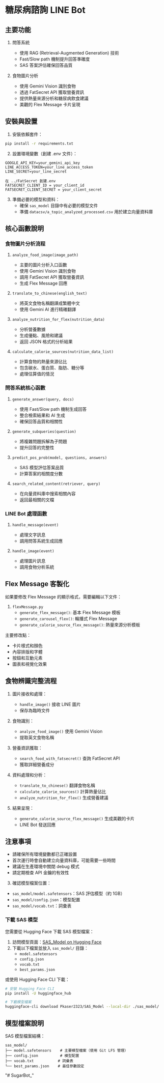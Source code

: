 # 糖尿病諮詢 LINE Bot

## 主要功能

1. 問答系統
   - 使用 RAG (Retrieval-Augmented Generation) 技術
   - Fast/Slow path 機制提升回答準確度
   - SAS 答案評估確保回答品質

2. 食物圖片分析
   - 使用 Gemini Vision 識別食物
   - 透過 FatSecret API 獲取營養資訊
   - 提供熱量來源分析和糖尿病飲食建議
   - 美觀的 Flex Message 卡片呈現

## 安裝與設置

1. 安裝依賴套件：
```bash
pip install -r requirements.txt
```

2. 設置環境變數（創建 .env 文件）：
```
GOOGLE_API_KEY=your_gemini_api_key
LINE_ACCESS_TOKEN=your_line_access_token
LINE_SECRET=your_line_secret

在 ../FatSecret 創建.env
FATSECRET_CLIENT_ID = your_client_id
FATSECRET_CLIENT_SECRET = your_client_secret
```

3. 準備必要的模型和資料：
   - 確保 `sas_model` 目錄中有必要的模型文件
   - 準備 `datacsv/a_topic_analyzed_processed.csv` 用於建立向量資料庫

## 核心函數說明

### 食物圖片分析流程

1. `analyze_food_image(image_path)`
   - 主要的圖片分析入口函數
   - 使用 Gemini Vision 識別食物
   - 調用 FatSecret API 獲取營養資訊
   - 生成 Flex Message 回應

2. `translate_to_chinese(english_text)`
   - 將英文食物名稱翻譯成繁體中文
   - 使用 Gemini AI 進行精確翻譯

3. `analyze_nutrition_for_flex(nutrition_data)`
   - 分析營養數據
   - 生成優點、風險和建議
   - 返回 JSON 格式的分析結果

4. `calculate_calorie_sources(nutrition_data_list)`
   - 計算食物的熱量來源佔比
   - 包含碳水、蛋白質、脂肪、糖分等
   - 處理估算值的情況

### 問答系統核心函數

1. `generate_answer(query, docs)`
   - 使用 Fast/Slow path 機制生成回答
   - 整合檢索結果和 AI 生成
   - 確保回答品質和相關性

2. `generate_subqueries(question)`
   - 將複雜問題拆解為子問題
   - 提升回答的完整性

3. `predict_pos_prob(model, questions, answers)`
   - SAS 模型評估答案品質
   - 計算答案的相關度分數

4. `search_related_content(retriever, query)`
   - 在向量資料庫中搜索相關內容
   - 返回最相關的文檔

### LINE Bot 處理函數

1. `handle_message(event)`
   - 處理文字訊息
   - 調用問答系統生成回應

2. `handle_image(event)`
   - 處理圖片訊息
   - 調用食物分析系統

## Flex Message 客製化

如果要修改 Flex Message 的顯示格式，需要編輯以下文件：

1. `flexMessage.py`
   - `generate_flex_message()`: 基本 Flex Message 模板
   - `generate_carousel_flex()`: 輪播式 Flex Message
   - `generate_calorie_source_flex_message()`: 熱量來源分析模板

主要修改點：
- 卡片樣式和顏色
- 內容排版和字體
- 按鈕和互動元素
- 圖表和視覺化效果

## 食物辨識完整流程

1. 圖片接收和處理：
   - `handle_image()` 接收 LINE 圖片
   - 保存為臨時文件

2. 食物識別：
   - `analyze_food_image()` 使用 Gemini Vision
   - 提取英文食物名稱

3. 營養資訊獲取：
   - `search_food_with_fatsecret()` 查詢 FatSecret API
   - 獲取詳細營養成分

4. 資料處理和分析：
   - `translate_to_chinese()` 翻譯食物名稱
   - `calculate_calorie_sources()` 計算熱量佔比
   - `analyze_nutrition_for_flex()` 生成營養建議

5. 結果呈現：
   - `generate_calorie_source_flex_message()` 生成美觀的卡片
   - LINE Bot 發送回應


## 注意事項

- 請確保所有環境變數都已正確設置
- 首次運行時會自動建立向量資料庫，可能需要一些時間
- 建議在生產環境中關閉 debug 模式
- 請定期檢查 API 金鑰的有效性




3. 確認模型檔案位置：
- `sas_model/model.safetensors`：SAS 評估模型（約 1GB）
- `sas_model/config.json`：模型配置
- `sas_model/vocab.txt`：詞彙表

### 下載 SAS 模型

您需要從 Hugging Face 下載 SAS 模型檔案：

1. 訪問模型頁面：[SAS_Model on Hugging Face](https://huggingface.co/Pkaser2323/SAS_Model)
2. 下載以下檔案並放入 `sas_model/` 目錄：
   - `model.safetensors`
   - `config.json`
   - `vocab.txt`
   - `best_params.json`

或使用 Hugging Face CLI 下載：
```bash
# 安裝 Hugging Face CLI
pip install -U huggingface_hub

# 下載模型檔案
huggingface-cli download Pkaser2323/SAS_Model --local-dir ./sas_model/
```

## 模型檔案說明

SAS 模型檔案結構：
```
sas_model/
├── model.safetensors    # 主要模型檔案（使用 Git LFS 管理）
├── config.json          # 模型配置
├── vocab.txt           # 詞彙表
└── best_params.json    # 最佳參數設定
```

"# SugarBot_" 
